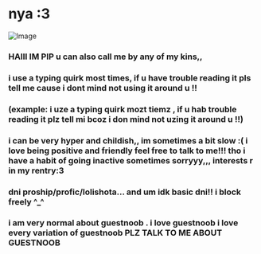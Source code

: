 # nya :3
![Image](https://github.com/user-attachments/assets/ebd2c4fe-1411-4132-beca-e69007007b55)
<h3 allign="center">HAIII IM PIP u can also call me by any of my kins,,
<h3 allign="center">i use a typing quirk most times, if u have trouble reading it pls tell me cause i dont mind not using it around u !!</h3>
<h3 allign="center">(example: i uze a typing quirk mozt tiemz , if u hab trouble reading it plz tell mi bcoz i don mind not uzing it around u !!)</h3>
<h3 allign="center">i can be very hyper and childish,, im sometimes a bit slow :( i love being positive and friendly feel free to talk to me!!! tho i have a habit of going inactive sometimes sorryyy,,, interests r in my rentry:3</h3>
<h3 allign="center">dni proship/profic/lolishota... and um idk basic dni!! i block freely ^_^</h3>

<h3 allign="center">i am very normal about guestnoob . i love guestnoob i love every variation of guestnoob PLZ TALK TO ME ABOUT GUESTNOOB</h3>
